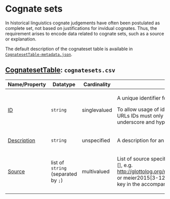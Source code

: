 # Cognate sets

In historical linguistics cognate judgements have often been postulated as complete set,
not based on justifications for invidual cognates. Thus, the requirement arises to 
encode data related to cognate sets, such as a source or explanation.

The default description of the cognateset table is available in 
[`CognatesetTable-metadata.json`](CognatesetTable-metadata.json).
## [CognatesetTable](https://cldf.clld.org/v1.0/terms.rdf#CognatesetTable): `cognatesets.csv`

Name/Property | Datatype | Cardinality | Description
 --- | --- | --- | --- 
[ID](https://cldf.clld.org/v1.0/terms.rdf#id) | `string` | singlevalued | <div> <p>A unique identifier for a row in a table.</p> <p> To allow usage of identifiers as path components of URLs IDs must only contain alphanumeric characters, underscore and hyphen. </p> </div> 
[Description](https://cldf.clld.org/v1.0/terms.rdf#description) | `string` | unspecified | <div> <p>A description for an entity.</p> </div> 
[Source](https://cldf.clld.org/v1.0/terms.rdf#source) | list of `string` (separated by `;`) | multivalued | <div> <p>List of source specifications, of the form &lt;source_ID&gt;[], e.g. http://glottolog.org/resource/reference/id/318814[34], or meier2015[3-12] where meier2015 is a citation key in the accompanying BibTeX file.</p> </div> 